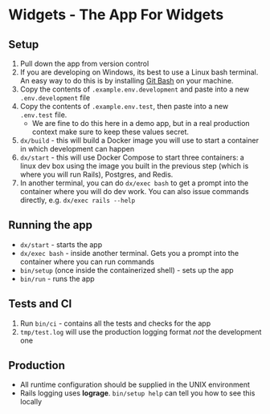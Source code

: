 # Widgets - The App For Widgets

## Setup

1. Pull down the app from version control
2. If you are developing on Windows, its best to use a Linux bash terminal. An easy way to do this is by installing [Git Bash](https://gitforwindows.org/) on your machine.
3. Copy the contents of `.example.env.development` and paste into a new `.env.development` file
4. Copy the contents of `.example.env.test`, then paste into a new `.env.test` file.
   - We are fine to do this here in a demo app, but in a real production context make sure to keep these values secret.
5. `dx/build` - this will build a Docker image you will use to start a container in which development can happen
6. `dx/start` - this will use Docker Compose to start three containers: a linux dev box using the image you built in the previous step (which is where you will run Rails), Postgres, and Redis.
7. In another terminal, you can do `dx/exec bash` to get a prompt into the container where you will do dev work. You can also issue commands directly, e.g. `dx/exec rails --help`

## Running the app

- `dx/start` - starts the app
- `dx/exec bash` - inside another terminal. Gets you a prompt into the container where you can run commands
- `bin/setup` (once inside the containerized shell) - sets up the app
- `bin/run` - runs the app

## Tests and CI

1. Run `bin/ci` - contains all the tests and checks for the app
2. `tmp/test.log` will use the production logging format _not_ the development one

## Production

- All runtime configuration should be supplied in the UNIX environment
- Rails logging uses **lograge**. `bin/setup help` can tell you how to see this locally
